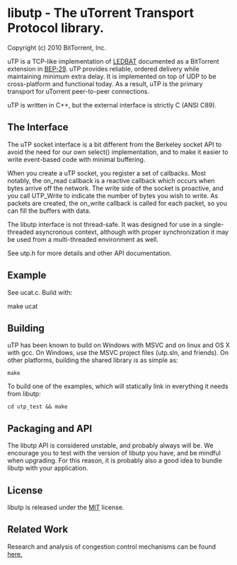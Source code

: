 # libutp - The uTorrent Transport Protocol library.
Copyright (c) 2010 BitTorrent, Inc.

uTP is a TCP-like implementation of [LEDBAT][ledbat] documented as a BitTorrent
extension in [BEP-29][bep29]. uTP provides reliable, ordered delivery
while maintaining minimum extra delay. It is implemented on top of UDP to be
cross-platform and functional today. As a result, uTP is the primary transport
for uTorrent peer-to-peer connections.

uTP is written in C++, but the external interface is strictly C (ANSI C89).

## The Interface

The uTP socket interface is a bit different from the Berkeley socket API to
avoid the need for our own select() implementation, and to make it easier to
write event-based code with minimal buffering.

When you create a uTP socket, you register a set of callbacks. Most notably, the
on_read callback is a reactive callback which occurs when bytes arrive off the
network. The write side of the socket is proactive, and you call UTP_Write to
indicate the number of bytes you wish to write. As packets are created, the
on_write callback is called for each packet, so you can fill the buffers with
data.

The libutp interface is not thread-safe. It was designed for use in a
single-threaded asyncronous context, although with proper synchronization
it may be used from a multi-threaded environment as well.

See utp.h for more details and other API documentation.

## Example

See ucat.c. Build with:
 
   make ucat

## Building

uTP has been known to build on Windows with MSVC and on linux and OS X with gcc.
On Windows, use the MSVC project files (utp.sln, and friends). On other platforms,
building the shared library is as simple as:

    make

To build one of the examples, which will statically link in everything it needs
from libutp:

    cd utp_test && make

## Packaging and API

The libutp API is considered unstable, and probably always will be. We encourage
you to test with the version of libutp you have, and be mindful when upgrading.
For this reason, it is probably also a good idea to bundle libutp with your
application.

## License

libutp is released under the [MIT][lic] license.

## Related Work

Research and analysis of congestion control mechanisms can be found [here.][survey]

[ledbat]: http://datatracker.ietf.org/wg/ledbat/charter/
[bep29]: http://www.bittorrent.org/beps/bep_0029.html
[lic]: http://www.opensource.org/licenses/mit-license.php
[survey]: http://datatracker.ietf.org/doc/draft-ietf-ledbat-survey/
